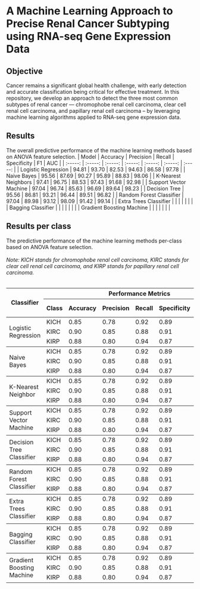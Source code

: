 # A Machine Learning Approach to Precise Renal Cancer Subtyping using RNA-seq Gene Expression Data

## Objective 

Cancer remains a significant global health challenge, with early detection and accurate classification being critical for effective treatment. In this repository, we develop an approach to detect the three most common subtypes of renal cancer — chromophobe renal cell carcinoma, clear cell renal cell carcinoma, and papillary renal cell carcinoma – by leveraging machine learning algorithms applied to RNA-seq gene expression data. 


## Results
The overall predictive performance of the machine learning methods based on ANOVA feature selection.
| Model | Accuracy | Precision | Recall | Specificity | F1 | AUC |
| :-----: | :-----: | :-----: | :-----: | :-----: | :-----: | :-----: |
| Logistic Regression | 94.81 | 93.70 | 82.53 | 94.63 | 86.58 | 97.78 |
| Naive Bayes | 95.56 | 87.69 | 90.27 | 95.89 | 88.83 | 98.06 |
| K-Nearest Neighbors | 97.41 | 96.75 | 88.53 | 97.43 | 91.68 | 92.98 |
| Support Vector Machine | 97.04 | 96.74 | 85.63 | 96.69 | 89.64 | 98.23 |
| Decision Tree | 95.56 | 86.81 | 93.21 | 96.44 | 89.51 | 96.82 |
| Random Forest Classifier | 97.04 | 89.98 | 93.12 | 98.09 | 91.42 | 99.14 |
| Extra Trees Classifier |  |  |  |  |  |  |
| Bagging Classifier |  |  |  |  |  |  |
| Gradient Boosting Machine |  |  |  |  |  |  |


<h2>Results per class</h2>
The predictive performance of the machine learning methods per-class based on ANOVA feature selection.
<br>
<br>
<i>Note: KICH stands for chromophobe renal cell carcinoma, KIRC stands for clear cell renal cell carcinoma, and KIRP stands for papillary renal cell carcinoma.</i>
<br>
<br>
<table>
  <thead>
    <tr>
      <th rowspan="2">Classifier</th>
      <th colspan="7">Performance Metrics</th>
    </tr>
    <tr>
        <th>Class</th>
      <th>Accuracy</th>
      <th>Precision</th>
      <th>Recall</th>
      <th>Specificity</th>
      <th>F1 Score</th>
      <th>AUC</th>
    </tr>
  </thead>
  <tbody>
    <!-- Replace the placeholder values with your actual data -->
    <tr>
      <td rowspan="3">Logistic Regression</td>
      <td>KICH</td>
      <td>0.85</td>
      <td>0.78</td>
      <td>0.92</td>
      <td>0.89</td>
      <td>0.82</td>
      <td>0.95</td>
    </tr>
    <tr>
      <td>KIRC</td>
      <td>0.90</td>
      <td>0.85</td>
      <td>0.88</td>
      <td>0.91</td>
      <td>0.87</td>
      <td>0.92</td>
    </tr>
    <tr>
      <td>KIRP</td>
      <td>0.88</td>
      <td>0.80</td>
      <td>0.94</td>
      <td>0.87</td>
      <td>0.89</td>
      <td>0.93</td>
    </tr>
  </tbody>
    <tbody>
    <!-- Replace the placeholder values with your actual data -->
    <tr>
      <td rowspan="3">Naive Bayes</td>
      <td>KICH</td>
      <td>0.85</td>
      <td>0.78</td>
      <td>0.92</td>
      <td>0.89</td>
      <td>0.82</td>
      <td>0.95</td>
    </tr>
    <tr>
      <td>KIRC</td>
      <td>0.90</td>
      <td>0.85</td>
      <td>0.88</td>
      <td>0.91</td>
      <td>0.87</td>
      <td>0.92</td>
    </tr>
    <tr>
      <td>KIRP</td>
      <td>0.88</td>
      <td>0.80</td>
      <td>0.94</td>
      <td>0.87</td>
      <td>0.89</td>
      <td>0.93</td>
    </tr>
  </tbody>
    <tbody>
    <!-- Replace the placeholder values with your actual data -->
    <tr>
      <td rowspan="3">K-Nearest Neighbor</td>
      <td>KICH</td>
      <td>0.85</td>
      <td>0.78</td>
      <td>0.92</td>
      <td>0.89</td>
      <td>0.82</td>
      <td>0.95</td>
    </tr>
    <tr>
      <td>KIRC</td>
      <td>0.90</td>
      <td>0.85</td>
      <td>0.88</td>
      <td>0.91</td>
      <td>0.87</td>
      <td>0.92</td>
    </tr>
    <tr>
      <td>KIRP</td>
      <td>0.88</td>
      <td>0.80</td>
      <td>0.94</td>
      <td>0.87</td>
      <td>0.89</td>
      <td>0.93</td>
    </tr>
  </tbody>
    <tbody>
    <!-- Replace the placeholder values with your actual data -->
    <tr>
      <td rowspan="3">Support Vector Machine</td>
      <td>KICH</td>
      <td>0.85</td>
      <td>0.78</td>
      <td>0.92</td>
      <td>0.89</td>
      <td>0.82</td>
      <td>0.95</td>
    </tr>
    <tr>
      <td>KIRC</td>
      <td>0.90</td>
      <td>0.85</td>
      <td>0.88</td>
      <td>0.91</td>
      <td>0.87</td>
      <td>0.92</td>
    </tr>
    <tr>
      <td>KIRP</td>
      <td>0.88</td>
      <td>0.80</td>
      <td>0.94</td>
      <td>0.87</td>
      <td>0.89</td>
      <td>0.93</td>
    </tr>
  </tbody>
    <tbody>
    <!-- Replace the placeholder values with your actual data -->
    <tr>
      <td rowspan="3">Decision Tree Classifier</td>
      <td>KICH</td>
      <td>0.85</td>
      <td>0.78</td>
      <td>0.92</td>
      <td>0.89</td>
      <td>0.82</td>
      <td>0.95</td>
    </tr>
    <tr>
      <td>KIRC</td>
      <td>0.90</td>
      <td>0.85</td>
      <td>0.88</td>
      <td>0.91</td>
      <td>0.87</td>
      <td>0.92</td>
    </tr>
    <tr>
      <td>KIRP</td>
      <td>0.88</td>
      <td>0.80</td>
      <td>0.94</td>
      <td>0.87</td>
      <td>0.89</td>
      <td>0.93</td>
    </tr>
  </tbody>
    <tbody>
    <!-- Replace the placeholder values with your actual data -->
    <tr>
      <td rowspan="3">Random Forest Classifier</td>
      <td>KICH</td>
      <td>0.85</td>
      <td>0.78</td>
      <td>0.92</td>
      <td>0.89</td>
      <td>0.82</td>
      <td>0.95</td>
    </tr>
    <tr>
      <td>KIRC</td>
      <td>0.90</td>
      <td>0.85</td>
      <td>0.88</td>
      <td>0.91</td>
      <td>0.87</td>
      <td>0.92</td>
    </tr>
    <tr>
      <td>KIRP</td>
      <td>0.88</td>
      <td>0.80</td>
      <td>0.94</td>
      <td>0.87</td>
      <td>0.89</td>
      <td>0.93</td>
    </tr>
  </tbody>
    <tbody>
    <!-- Replace the placeholder values with your actual data -->
    <tr>
      <td rowspan="3">Extra Trees Classifier</td>
      <td>KICH</td>
      <td>0.85</td>
      <td>0.78</td>
      <td>0.92</td>
      <td>0.89</td>
      <td>0.82</td>
      <td>0.95</td>
    </tr>
    <tr>
      <td>KIRC</td>
      <td>0.90</td>
      <td>0.85</td>
      <td>0.88</td>
      <td>0.91</td>
      <td>0.87</td>
      <td>0.92</td>
    </tr>
    <tr>
      <td>KIRP</td>
      <td>0.88</td>
      <td>0.80</td>
      <td>0.94</td>
      <td>0.87</td>
      <td>0.89</td>
      <td>0.93</td>
    </tr>
  </tbody>
    <tbody>
    <!-- Replace the placeholder values with your actual data -->
    <tr>
      <td rowspan="3">Bagging Classifier</td>
      <td>KICH</td>
      <td>0.85</td>
      <td>0.78</td>
      <td>0.92</td>
      <td>0.89</td>
      <td>0.82</td>
      <td>0.95</td>
    </tr>
    <tr>
      <td>KIRC</td>
      <td>0.90</td>
      <td>0.85</td>
      <td>0.88</td>
      <td>0.91</td>
      <td>0.87</td>
      <td>0.92</td>
    </tr>
    <tr>
      <td>KIRP</td>
      <td>0.88</td>
      <td>0.80</td>
      <td>0.94</td>
      <td>0.87</td>
      <td>0.89</td>
      <td>0.93</td>
    </tr>
  </tbody>
    <tbody>
    <!-- Replace the placeholder values with your actual data -->
    <tr>
      <td rowspan="3">Gradient Boosting Machine</td>
      <td>KICH</td>
      <td>0.85</td>
      <td>0.78</td>
      <td>0.92</td>
      <td>0.89</td>
      <td>0.82</td>
      <td>0.95</td>
    </tr>
    <tr>
      <td>KIRC</td>
      <td>0.90</td>
      <td>0.85</td>
      <td>0.88</td>
      <td>0.91</td>
      <td>0.87</td>
      <td>0.92</td>
    </tr>
    <tr>
      <td>KIRP</td>
      <td>0.88</td>
      <td>0.80</td>
      <td>0.94</td>
      <td>0.87</td>
      <td>0.89</td>
      <td>0.93</td>
    </tr>
  </tbody>
</table>
